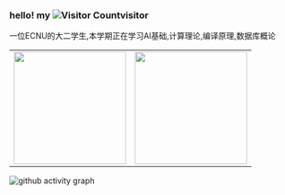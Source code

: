 ### hello! my ![Visitor Count](https://profile-counter.glitch.me/limbo-t/count.svg)visitor

一位ECNU的大二学生,本学期正在学习AI基础,计算理论,编译原理,数据库概论

<table><tr>
<td><img height=200 src=https://github-readme-stats.vercel.app/api?username=limboy058&show_icons=true&line_height=21&theme=transparent></td>
<td><img height=200 src=https://github-readme-stats.vercel.app/api/top-langs/?username=limboy058&show_icons=true&line_height=21&langs_count=6&theme=transparent></td>
</tr></table>

![github activity graph](https://github-readme-activity-graph.vercel.app/graph?username=limboy058&theme=github-light)
